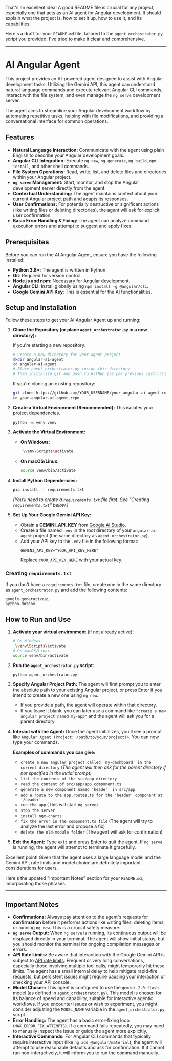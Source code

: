 That's an excellent idea\! A good README file is crucial for any project, especially one that acts as an AI agent for Angular development. It should explain what the project is, how to set it up, how to use it, and its capabilities.

Here's a draft for your `README.md` file, tailored to the `agent_orchestrator.py` script you provided. I've tried to make it clear and comprehensive.

-----

# AI Angular Agent

This project provides an AI-powered agent designed to assist with Angular development tasks. Utilizing the Gemini API, this agent can understand natural language commands and execute relevant Angular CLI commands, interact with the file system, and even manage the `ng serve` development server.

The agent aims to streamline your Angular development workflow by automating repetitive tasks, helping with file modifications, and providing a conversational interface for common operations.

## Features

  * **Natural Language Interaction:** Communicate with the agent using plain English to describe your Angular development goals.
  * **Angular CLI Integration:** Execute `ng new`, `ng generate`, `ng build`, `npm install`, and other shell commands.
  * **File System Operations:** Read, write, list, and delete files and directories within your Angular project.
  * **`ng serve` Management:** Start, monitor, and stop the Angular development server directly from the agent.
  * **Contextual Understanding:** The agent maintains context about your current Angular project path and adapts its responses.
  * **User Confirmations:** For potentially destructive or significant actions (like writing files or deleting directories), the agent will ask for explicit user confirmation.
  * **Basic Error Handling & Fixing:** The agent can analyze command execution errors and attempt to suggest and apply fixes.

## Prerequisites

Before you can run the AI Angular Agent, ensure you have the following installed:

  * **Python 3.8+**: The agent is written in Python.
  * **Git**: Required for version control.
  * **Node.js and npm**: Necessary for Angular development.
  * **Angular CLI**: Install globally using `npm install -g @angular/cli`.
  * **Google Gemini API Key**: This is essential for the AI functionalities.

## Setup and Installation

Follow these steps to get your AI Angular Agent up and running:

1.  **Clone the Repository (or place `agent_orchestrator.py` in a new directory):**

    If you're starting a new repository:

    ```bash
    # Create a new directory for your agent project
    mkdir angular-ai-agent
    cd angular-ai-agent
    # Place agent_orchestrator.py inside this directory
    # Then initialize git and push to GitHub (as per previous instructions)
    ```

    If you're cloning an existing repository:

    ```bash
    git clone https://github.com/YOUR_USERNAME/your-angular-ai-agent-repo.git
    cd your-angular-ai-agent-repo
    ```

2.  **Create a Virtual Environment (Recommended):**
    This isolates your project dependencies.

    ```bash
    python -m venv venv
    ```

3.  **Activate the Virtual Environment:**

      * **On Windows:**
        ```bash
        .\venv\Scripts\activate
        ```
      * **On macOS/Linux:**
        ```bash
        source venv/bin/activate
        ```

4.  **Install Python Dependencies:**

    ```bash
    pip install -r requirements.txt
    ```

    *(You'll need to create a `requirements.txt` file first. See "Creating `requirements.txt`" below.)*

5.  **Set Up Your Google Gemini API Key:**

      * Obtain a **GEMINI\_API\_KEY** from [Google AI Studio](https://aistudio.google.com/app/apikey).
      * Create a file named `.env` in the root directory of your `angular-ai-agent` project (the same directory as `agent_orchestrator.py`).
      * Add your API key to the `.env` file in the following format:
        ```
        GEMINI_API_KEY="YOUR_API_KEY_HERE"
        ```
        Replace `YOUR_API_KEY_HERE` with your actual key.

### Creating `requirements.txt`

If you don't have a `requirements.txt` file, create one in the same directory as `agent_orchestrator.py` and add the following contents:

```
google-generativeai
python-dotenv
```

## How to Run and Use

1.  **Activate your virtual environment** (if not already active):

    ```bash
    # On Windows
    .\venv\Scripts\activate
    # On macOS/Linux
    source venv/bin/activate
    ```

2.  **Run the `agent_orchestrator.py` script:**

    ```bash
    python agent_orchestrator.py
    ```

3.  **Specify Angular Project Path:**
    The agent will first prompt you to enter the absolute path to your existing Angular project, or press Enter if you intend to create a new one using `ng new`.

      * If you provide a path, the agent will operate within that directory.
      * If you leave it blank, you can later use a command like `"create a new angular project named my-app"` and the agent will ask you for a parent directory.

4.  **Interact with the Agent:**
    Once the agent initializes, you'll see a prompt like `Angular Agent (Project: /path/to/your/project)>`. You can now type your commands.

    **Examples of commands you can give:**

      * `create a new angular project called 'my-dashboard' in the current directory`
        *(The agent will then ask for the parent directory if not specified in the initial prompt)*
      * `list the contents of the src/app directory`
      * `read the content of src/app/app.component.ts`
      * `generate a new component named 'header' in src/app`
      * `add a route to the app.routes.ts for the 'header' component at '/header'`
      * `run the app` (This will start `ng serve`)
      * `stop the server`
      * `install ngx-charts`
      * `fix the error in the component.ts file` (The agent will try to analyze the last error and propose a fix)
      * `delete the old-module folder` (The agent will ask for confirmation)

5.  **Exit the Agent:**
    Type `exit` and press Enter to quit the agent. If `ng serve` is running, the agent will attempt to terminate it gracefully.

Excellent point! Given that the agent uses a large language model and the Gemini API, rate limits and model choice are definitely important considerations for users.

Here's the updated "Important Notes" section for your `README.md`, incorporating those phrases:

---

## Important Notes

* **Confirmations:** Always pay attention to the agent's requests for **confirmation** before it performs actions like writing files, deleting items, or running `ng new`. This is a crucial safety measure.
* **`ng serve` Output:** When `ng serve` is running, its continuous output will be displayed directly in your terminal. The agent will show initial status, but you should monitor the terminal for ongoing compilation messages or errors.
* **API Rate Limits:** Be aware that interaction with the Google Gemini API is subject to [API rate limits](https://ai.google.dev/pricing). Frequent or very long conversations, especially those involving multiple tool calls, might temporarily hit these limits. The agent has a small internal delay to help mitigate rapid-fire requests, but persistent issues might require pausing your interaction or checking your API console.
* **Model Chosen:** This agent is configured to use the `gemini-2.0-flash` model (as defined in `agent_orchestrator.py`). This model is chosen for its balance of speed and capability, suitable for interactive agentic workflows. If you encounter issues or wish to experiment, you might consider adjusting the `MODEL_NAME` variable in the `agent_orchestrator.py` script.
* **Error Handling:** The agent has a basic error-fixing loop (`MAX_ERROR_FIX_ATTEMPTS`). If a command fails repeatedly, you may need to manually inspect the issue or guide the agent more explicitly.
* **Interactive Commands:** For Angular CLI commands that typically require interactive input (like `ng add @angular/material`), the agent will attempt to use reasonable defaults and ask for confirmation. If it cannot run non-interactively, it will inform you to run the command manually.


